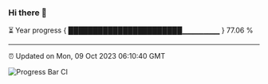### Hi there 👋

⏳ Year progress { ███████████████████████▁▁▁▁▁▁▁ } 77.06 %

---

⏰ Updated on Mon, 09 Oct 2023 06:10:40 GMT

![Progress Bar CI](https://github.com/Shyam-Makwana/GitHub-Actions-Demo/workflows/Progress%20Bar%20CI/badge.svg)
